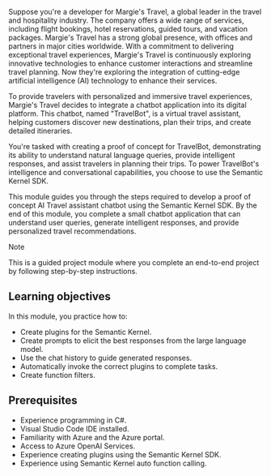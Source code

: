 Suppose you're a developer for Margie's Travel, a global leader in the travel and hospitality industry. The company offers a wide range of services, including flight bookings, hotel reservations, guided tours, and vacation packages. Margie's Travel has a strong global presence, with offices and partners in major cities worldwide. With a commitment to delivering exceptional travel experiences, Margie's Travel is continuously exploring innovative technologies to enhance customer interactions and streamline travel planning. Now they're exploring the integration of cutting-edge artificial intelligence (AI) technology to enhance their services.

To provide travelers with personalized and immersive travel experiences,  Margie's Travel decides to integrate a chatbot application into its digital platform. This chatbot, named "TravelBot", is a virtual travel assistant, helping customers discover new destinations, plan their trips, and create detailed itineraries. 

You're tasked with creating a proof of concept for TravelBot, demonstrating its ability to understand natural language queries, provide intelligent responses, and assist travelers in planning their trips. To power TravelBot's intelligence and conversational capabilities, you choose to use the Semantic Kernel SDK.

This module guides you through the steps required to develop a proof of concept AI Travel assistant chatbot using the Semantic Kernel SDK. By the end of this module, you complete a small chatbot application that can understand user queries, generate intelligent responses, and provide personalized travel recommendations.

> [!NOTE] 
> This is a guided project module where you complete an end-to-end project by following step-by-step instructions.  

## Learning objectives

In this module, you practice how to: 

- Create plugins for the Semantic Kernel.
- Create prompts to elicit the best responses from the large language model.
- Use the chat history to guide generated responses.
- Automatically invoke the correct plugins to complete tasks.
- Create function filters.

## Prerequisites 

- Experience programming in C#.
- Visual Studio Code IDE installed.
- Familiarity with Azure and the Azure portal.
- Access to Azure OpenAI Services.
- Experience creating plugins using the Semantic Kernel SDK.
- Experience using Semantic Kernel auto function calling.